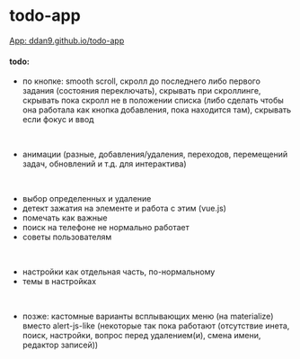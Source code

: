 # todo-app

[App: ddan9.github.io/todo-app](https://ddan9.github.io/todo-app)

#### todo:

- по кнопке: smooth scroll, скролл до последнего либо первого задания (состояния переключать), скрывать при скроллинге, скрывать пока скролл не в положении списка (либо сделать чтобы она работала как кнопка добавления, пока находится там), скрывать если фокус и ввод

<br/>

- анимации (разные, добавления/удаления, переходов, перемещений задач, обновлений и т.д. для интерактива)

<br/>

- выбор определенных и удаление
- детект зажатия на элементе и работа с этим (vue.js)
- помечать как важные
- поиск на телефоне не нормально работает
- советы пользователям

<br/>

- настройки как отдельная часть, по-нормальному
- темы в настройках

<br/>

- позже: кастомные варианты всплывающих меню (на materialize) вместо alert-js-like (некоторые так пока работают (отсутствие инета, поиск, настройки, вопрос перед удалением(и), смена имени, редактор записей))
